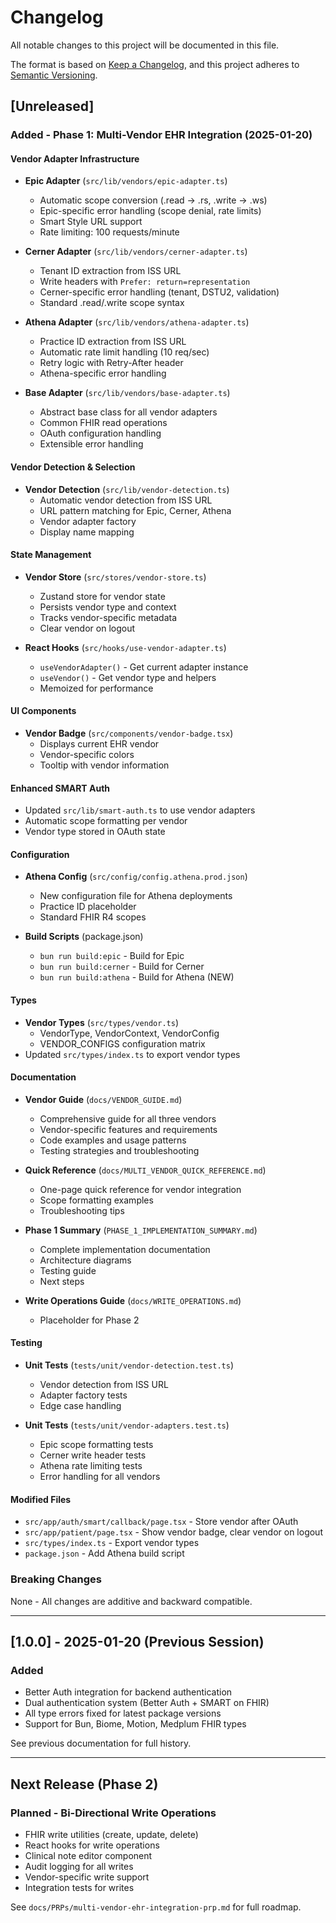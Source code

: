 # Changelog

All notable changes to this project will be documented in this file.

The format is based on [Keep a Changelog](https://keepachangelog.com/en/1.0.0/),
and this project adheres to [Semantic Versioning](https://semver.org/spec/v2.0.0.html).

## [Unreleased]

### Added - Phase 1: Multi-Vendor EHR Integration (2025-01-20)

#### Vendor Adapter Infrastructure
- **Epic Adapter** (`src/lib/vendors/epic-adapter.ts`)
  - Automatic scope conversion (.read → .rs, .write → .ws)
  - Epic-specific error handling (scope denial, rate limits)
  - Smart Style URL support
  - Rate limiting: 100 requests/minute

- **Cerner Adapter** (`src/lib/vendors/cerner-adapter.ts`)
  - Tenant ID extraction from ISS URL
  - Write headers with `Prefer: return=representation`
  - Cerner-specific error handling (tenant, DSTU2, validation)
  - Standard .read/.write scope syntax

- **Athena Adapter** (`src/lib/vendors/athena-adapter.ts`)
  - Practice ID extraction from ISS URL
  - Automatic rate limit handling (10 req/sec)
  - Retry logic with Retry-After header
  - Athena-specific error handling

- **Base Adapter** (`src/lib/vendors/base-adapter.ts`)
  - Abstract base class for all vendor adapters
  - Common FHIR read operations
  - OAuth configuration handling
  - Extensible error handling

#### Vendor Detection & Selection
- **Vendor Detection** (`src/lib/vendor-detection.ts`)
  - Automatic vendor detection from ISS URL
  - URL pattern matching for Epic, Cerner, Athena
  - Vendor adapter factory
  - Display name mapping

#### State Management
- **Vendor Store** (`src/stores/vendor-store.ts`)
  - Zustand store for vendor state
  - Persists vendor type and context
  - Tracks vendor-specific metadata
  - Clear vendor on logout

- **React Hooks** (`src/hooks/use-vendor-adapter.ts`)
  - `useVendorAdapter()` - Get current adapter instance
  - `useVendor()` - Get vendor type and helpers
  - Memoized for performance

#### UI Components
- **Vendor Badge** (`src/components/vendor-badge.tsx`)
  - Displays current EHR vendor
  - Vendor-specific colors
  - Tooltip with vendor information

#### Enhanced SMART Auth
- Updated `src/lib/smart-auth.ts` to use vendor adapters
- Automatic scope formatting per vendor
- Vendor type stored in OAuth state

#### Configuration
- **Athena Config** (`src/config/config.athena.prod.json`)
  - New configuration file for Athena deployments
  - Practice ID placeholder
  - Standard FHIR R4 scopes

- **Build Scripts** (package.json)
  - `bun run build:epic` - Build for Epic
  - `bun run build:cerner` - Build for Cerner
  - `bun run build:athena` - Build for Athena (NEW)

#### Types
- **Vendor Types** (`src/types/vendor.ts`)
  - VendorType, VendorContext, VendorConfig
  - VENDOR_CONFIGS configuration matrix
- Updated `src/types/index.ts` to export vendor types

#### Documentation
- **Vendor Guide** (`docs/VENDOR_GUIDE.md`)
  - Comprehensive guide for all three vendors
  - Vendor-specific features and requirements
  - Code examples and usage patterns
  - Testing strategies and troubleshooting

- **Quick Reference** (`docs/MULTI_VENDOR_QUICK_REFERENCE.md`)
  - One-page quick reference for vendor integration
  - Scope formatting examples
  - Troubleshooting tips

- **Phase 1 Summary** (`PHASE_1_IMPLEMENTATION_SUMMARY.md`)
  - Complete implementation documentation
  - Architecture diagrams
  - Testing guide
  - Next steps

- **Write Operations Guide** (`docs/WRITE_OPERATIONS.md`)
  - Placeholder for Phase 2

#### Testing
- **Unit Tests** (`tests/unit/vendor-detection.test.ts`)
  - Vendor detection from ISS URL
  - Adapter factory tests
  - Edge case handling

- **Unit Tests** (`tests/unit/vendor-adapters.test.ts`)
  - Epic scope formatting tests
  - Cerner write header tests
  - Athena rate limiting tests
  - Error handling for all vendors

#### Modified Files
- `src/app/auth/smart/callback/page.tsx` - Store vendor after OAuth
- `src/app/patient/page.tsx` - Show vendor badge, clear vendor on logout
- `src/types/index.ts` - Export vendor types
- `package.json` - Add Athena build script

### Breaking Changes
None - All changes are additive and backward compatible.

---

## [1.0.0] - 2025-01-20 (Previous Session)

### Added
- Better Auth integration for backend authentication
- Dual authentication system (Better Auth + SMART on FHIR)
- All type errors fixed for latest package versions
- Support for Bun, Biome, Motion, Medplum FHIR types

See previous documentation for full history.

---

## Next Release (Phase 2)

### Planned - Bi-Directional Write Operations
- FHIR write utilities (create, update, delete)
- React hooks for write operations
- Clinical note editor component
- Audit logging for all writes
- Vendor-specific write support
- Integration tests for writes

See `docs/PRPs/multi-vendor-ehr-integration-prp.md` for full roadmap.
